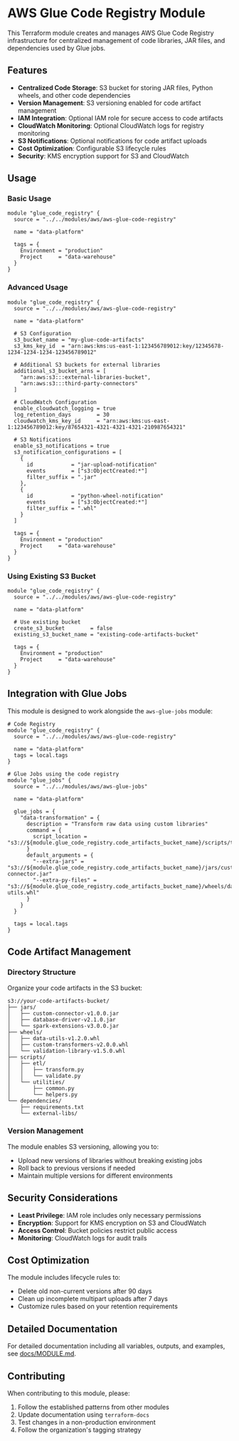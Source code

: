# AWS Glue Code Registry Module

This Terraform module creates and manages AWS Glue Code Registry infrastructure for centralized management of code libraries, JAR files, and dependencies used by Glue jobs.

## Features

- **Centralized Code Storage**: S3 bucket for storing JAR files, Python wheels, and other code dependencies
- **Version Management**: S3 versioning enabled for code artifact management
- **IAM Integration**: Optional IAM role for secure access to code artifacts
- **CloudWatch Monitoring**: Optional CloudWatch logs for registry monitoring
- **S3 Notifications**: Optional notifications for code artifact uploads
- **Cost Optimization**: Configurable S3 lifecycle rules
- **Security**: KMS encryption support for S3 and CloudWatch

## Usage

### Basic Usage

```hcl
module "glue_code_registry" {
  source = "../../modules/aws/aws-glue-code-registry"

  name = "data-platform"

  tags = {
    Environment = "production"
    Project     = "data-warehouse"
  }
}
```

### Advanced Usage

```hcl
module "glue_code_registry" {
  source = "../../modules/aws/aws-glue-code-registry"

  name = "data-platform"

  # S3 Configuration
  s3_bucket_name = "my-glue-code-artifacts"
  s3_kms_key_id  = "arn:aws:kms:us-east-1:123456789012:key/12345678-1234-1234-1234-123456789012"

  # Additional S3 buckets for external libraries
  additional_s3_bucket_arns = [
    "arn:aws:s3:::external-libraries-bucket",
    "arn:aws:s3:::third-party-connectors"
  ]

  # CloudWatch Configuration
  enable_cloudwatch_logging = true
  log_retention_days        = 30
  cloudwatch_kms_key_id     = "arn:aws:kms:us-east-1:123456789012:key/87654321-4321-4321-4321-210987654321"

  # S3 Notifications
  enable_s3_notifications = true
  s3_notification_configurations = [
    {
      id            = "jar-upload-notification"
      events        = ["s3:ObjectCreated:*"]
      filter_suffix = ".jar"
    },
    {
      id            = "python-wheel-notification"
      events        = ["s3:ObjectCreated:*"]
      filter_suffix = ".whl"
    }
  ]

  tags = {
    Environment = "production"
    Project     = "data-warehouse"
  }
}
```

### Using Existing S3 Bucket

```hcl
module "glue_code_registry" {
  source = "../../modules/aws/aws-glue-code-registry"

  name = "data-platform"

  # Use existing bucket
  create_s3_bucket        = false
  existing_s3_bucket_name = "existing-code-artifacts-bucket"

  tags = {
    Environment = "production"
    Project     = "data-warehouse"
  }
}
```

## Integration with Glue Jobs

This module is designed to work alongside the `aws-glue-jobs` module:

```hcl
# Code Registry
module "glue_code_registry" {
  source = "../../modules/aws/aws-glue-code-registry"

  name = "data-platform"
  tags = local.tags
}

# Glue Jobs using the code registry
module "glue_jobs" {
  source = "../../modules/aws/aws-glue-jobs"

  name = "data-platform"

  glue_jobs = {
    "data-transformation" = {
      description = "Transform raw data using custom libraries"
      command = {
        script_location = "s3://${module.glue_code_registry.code_artifacts_bucket_name}/scripts/transform.py"
      }
      default_arguments = {
        "--extra-jars" = "s3://${module.glue_code_registry.code_artifacts_bucket_name}/jars/custom-connector.jar"
        "--extra-py-files" = "s3://${module.glue_code_registry.code_artifacts_bucket_name}/wheels/data-utils.whl"
      }
    }
  }

  tags = local.tags
}
```

## Code Artifact Management

### Directory Structure

Organize your code artifacts in the S3 bucket:

```
s3://your-code-artifacts-bucket/
├── jars/
│   ├── custom-connector-v1.0.0.jar
│   ├── database-driver-v2.1.0.jar
│   └── spark-extensions-v3.0.0.jar
├── wheels/
│   ├── data-utils-v1.2.0.whl
│   ├── custom-transformers-v2.0.0.whl
│   └── validation-library-v1.5.0.whl
├── scripts/
│   ├── etl/
│   │   ├── transform.py
│   │   └── validate.py
│   └── utilities/
│       ├── common.py
│       └── helpers.py
└── dependencies/
    ├── requirements.txt
    └── external-libs/
```

### Version Management

The module enables S3 versioning, allowing you to:

- Upload new versions of libraries without breaking existing jobs
- Roll back to previous versions if needed
- Maintain multiple versions for different environments

## Security Considerations

- **Least Privilege**: IAM role includes only necessary permissions
- **Encryption**: Support for KMS encryption on S3 and CloudWatch
- **Access Control**: Bucket policies restrict public access
- **Monitoring**: CloudWatch logs for audit trails

## Cost Optimization

The module includes lifecycle rules to:

- Delete old non-current versions after 90 days
- Clean up incomplete multipart uploads after 7 days
- Customize rules based on your retention requirements

<!-- BEGIN_TF_DOCS -->
## Detailed Documentation

For detailed documentation including all variables, outputs, and examples, see [docs/MODULE.md](./docs/MODULE.md).
<!-- END_TF_DOCS -->

## Contributing

When contributing to this module, please:

1. Follow the established patterns from other modules
2. Update documentation using `terraform-docs`
3. Test changes in a non-production environment
4. Follow the organization's tagging strategy
